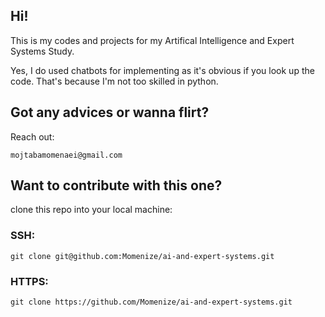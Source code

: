 ## Hi!

This is my codes and projects for my Artifical Intelligence and Expert Systems Study.

Yes, I do used chatbots for implementing as it's obvious if you look up the code. That's because I'm not too skilled in python.



## Got any advices or wanna flirt? 
Reach out: <br />
```
mojtabamomenaei@gmail.com
```

## Want to contribute with this one?
clone this repo into your local machine: <br />
###  SSH: <br />
  
  ```
  git clone git@github.com:Momenize/ai-and-expert-systems.git
  ```

###  HTTPS: <br />
  
  ```
  git clone https://github.com/Momenize/ai-and-expert-systems.git
  ```

